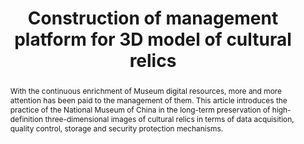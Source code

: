 ---
abstract: With the continuous enrichment of Museum digital resources, more and more
  attention has been paid to the management of them. This article introduces the practice
  of the National Museum of China in the long-term preservation of high-definition
  three-dimensional images of cultural relics in terms of data acquisition, quality
  control, storage and security protection mechanisms.
creators:
- Li, Huabiao
- Liu, Fang
- Yang, Chao
date: null
document_url: https://services.phaidra.univie.ac.at/api/object/o:1424919/download
grand_parent: iPRES
institutions:
- national museum of china
keywords:
- 3d model
- cultural relics
- preservation
- management platform
landing_page_url: https://phaidra.univie.ac.at/o:1424919
language: eng
layout: publication
license: CC BY 4.0 International
notes_url: null
parent: iPRES 2021
presentation_url: null
publication_type: paper
size: 445984
source_name: iPRES
title: Construction of management platform for 3D model of cultural relics
year: 2021
---